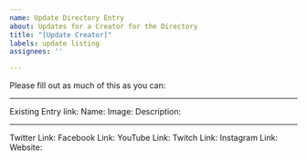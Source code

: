 ```yaml
---
name: Update Directory Entry
about: Updates for a Creator for the Directory
title: "[Update Creator]"
labels: update listing
assignees: ''

---
```


Please fill out as much of this as you can:

---
Existing Entry link: 
Name: 
Image: 
Description:

---

Twitter Link:
Facebook Link:
YouTube Link:
Twitch Link:
Instagram Link:
Website:

